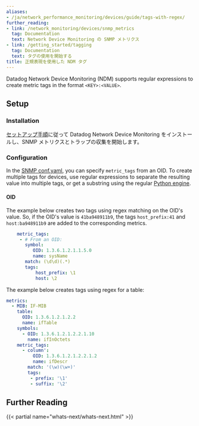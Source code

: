 ```yaml
---
aliases:
- /ja/network_performance_monitoring/devices/guide/tags-with-regex/
further_reading:
- link: /network_monitoring/devices/snmp_metrics
  tag: Documentation
  text: Network Device Monitoring の SNMP メトリクス
- link: /getting_started/tagging
  tag: Documentation
  text: タグの使用を開始する
title: 正規表現を使用した NDM タグ
---
```


Datadog Network Device Monitoring (NDM) supports regular expressions to create metric tags in the format `<KEY>:<VALUE>`.

## Setup

### Installation

[セットアップ手順][1]に従って Datadog Network Device Monitoring をインストールし、SNMP メトリクスとトラップの収集を開始します。

### Configuration

In the [SNMP conf.yaml][2], you can specify `metric_tags` from an OID. To create multiple tags for devices, use regular expressions to separate the resulting value into multiple tags, or get a substring using the regular [Python engine][3].

#### OID

The example below creates two tags using regex matching on the OID's value. So, if the OID's value is `41ba948911b9`, the tags `host_prefix:41` and `host:ba948911b9` are added to the corresponding metrics.

```yaml
    metric_tags:
     - # From an OID:
       symbol:
          OID: 1.3.6.1.2.1.1.5.0
          name: sysName
       match: (\d\d)(.*)
       tags:
           host_prefix: \1
           host: \2
```

The example below creates tags using regex for a table:

```yaml
metrics:
  - MIB: IF-MIB
    table:
      OID: 1.3.6.1.2.1.2.2
      name: ifTable
    symbols:
      - OID: 1.3.6.1.2.1.2.2.1.10
        name: ifInOctets
    metric_tags:
      - column':
          OID: 1.3.6.1.2.1.2.2.1.2
          name: ifDescr
        match: '(\w)(\w+)'
        tags:
         - prefix: '\1'
         - suffix: '\2'
```

## Further Reading

{{< partial name="whats-next/whats-next.html" >}}


[1]: /ja/network_monitoring/devices/snmp_metrics
[2]: https://github.com/DataDog/integrations-core/blob/master/snmp/datadog_checks/snmp/data/conf.yaml.example
[3]: https://docs.python.org/3/library/re.html